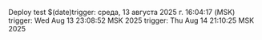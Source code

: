 
Deploy test $(date)trigger: среда, 13 августа 2025 г. 16:04:17 (MSK)
trigger: Wed Aug 13 23:08:52 MSK 2025
trigger: Thu Aug 14 21:10:25 MSK 2025
